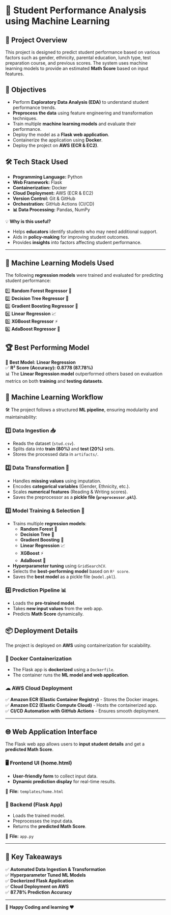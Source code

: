 # 🎯 Student Performance Analysis using Machine Learning

## 📌 Project Overview
This project is designed to predict student performance based on various factors such as gender, ethnicity, parental education, lunch type, test preparation course, and previous scores. The system uses machine learning models to provide an estimated **Math Score** based on input features.

## 🎯 Objectives
- Perform **Exploratory Data Analysis (EDA)** to understand student performance trends.
- **Preprocess the data** using feature engineering and transformation techniques.
- Train multiple **machine learning models** and evaluate their performance.
- Deploy the model as a **Flask web application**.
- Containerize the application using **Docker**.
- Deploy the project on **AWS (ECR & EC2)**.

## 🛠 Tech Stack Used
- **Programming Language:** Python  
- **Web Framework:** Flask  
- **Containerization:** Docker  
- **Cloud Deployment:** AWS (ECR & EC2)  
- **Version Control:** Git & GitHub  
- **Orchestration:** GitHub Actions (CI/CD)  
- **📊 Data Processing:** Pandas, NumPy  

💡 **Why is this useful?**  
- Helps **educators** identify students who may need additional support.  
- Aids in **policy-making** for improving student outcomes.  
- Provides **insights** into factors affecting student performance.  

---

## 🤖 Machine Learning Models Used  
The following **regression models** were trained and evaluated for predicting student performance:  

1️⃣ **Random Forest Regressor** 🌳  
2️⃣ **Decision Tree Regressor** 🌲  
3️⃣ **Gradient Boosting Regressor** 🚀  
4️⃣ **Linear Regression** 📈  
5️⃣ **XGBoost Regressor** ⚡  
6️⃣ **AdaBoost Regressor** 🎯  

## 🏆 Best Performing Model  
🎉 **Best Model:** **Linear Regression**  
✅ **R² Score (Accuracy):** **0.8778 (87.78%)**  
📊 The **Linear Regression model** outperformed others based on evaluation metrics on both **training** and **testing datasets**.  

## 🔬 Machine Learning Workflow  

🛠 The project follows a structured **ML pipeline**, ensuring modularity and maintainability:  

### 1️⃣ Data Ingestion 📥  
- Reads the dataset (`stud.csv`).  
- Splits data into **train (80%)** and **test (20%)** sets.  
- Stores the processed data in `artifacts/`.  

### 2️⃣ Data Transformation 🔄  
- Handles **missing values** using imputation.  
- Encodes **categorical variables** (Gender, Ethnicity, etc.).  
- Scales **numerical features** (Reading & Writing scores).  
- Saves the preprocessor as a **pickle file (`preprocessor.pkl`)**.  

### 3️⃣ Model Training & Selection 🎯  
- Trains multiple **regression models**:  
  - **Random Forest** 🌳  
  - **Decision Tree** 🌲  
  - **Gradient Boosting** 🚀  
  - **Linear Regression** 📈  
  - **XGBoost** ⚡  
  - **AdaBoost** 🎯  
- **Hyperparameter tuning** using `GridSearchCV`.  
- Selects the **best-performing model** based on `R² score`.  
- Saves the **best model** as a pickle file (`model.pkl`).  

### 4️⃣ Prediction Pipeline 📊  
- Loads the **pre-trained model**.  
- Takes **new input values** from the web app.  
- Predicts **Math Score** dynamically.  


## 📦 Deployment Details  
The project is deployed on **AWS** using containerization for scalability.  

### 🚀 **Docker Containerization**  
- The Flask app is **dockerized** using a `Dockerfile`.  
- The container runs the **ML model and web application**.  

### ☁ **AWS Cloud Deployment**  
✅ **Amazon ECR (Elastic Container Registry)** - Stores the Docker images.  
✅ **Amazon EC2 (Elastic Compute Cloud)** - Hosts the containerized app.  
✅ **CI/CD Automation with GitHub Actions** - Ensures smooth deployment.  

---

## 🌐 Web Application Interface  
The Flask web app allows users to **input student details** and get a **predicted Math Score**.  

### 🖥️ **Frontend UI (home.html)**
- **User-friendly form** to collect input data.  
- **Dynamic prediction display** for real-time results.  

📌 **File:** `templates/home.html`  

### 🔧 **Backend (Flask App)**
- Loads the trained model.  
- Preprocesses the input data.  
- Returns the **predicted Math Score**.  

📌 **File:** `app.py`  

---

## 🎯 Key Takeaways  
✅ **Automated Data Ingestion & Transformation**  
✅ **Hyperparameter Tuned ML Models**  
✅ **Dockerized Flask Application**  
✅ **Cloud Deployment on AWS**  
✅ **87.78% Prediction Accuracy**  

---

🔗 **Happy Coding and learning ❤️**  
